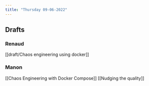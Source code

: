 ```yaml
---
title: "Thursday 09-06-2022"
---
```


## Drafts
### Renaud
[[draft/Chaos engineering using docker]]

### Manon
[[Chaos Engineering with Docker Compose]]
[[Nudging the quality]]